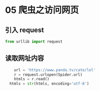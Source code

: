 # 05 爬虫之访问网页

## 引入 request

```py
from urllib import request
```

## 读取网址内容

```py
	url = 'https://www.panda.tv/cate/lol'
	r = request.urlopen(Spider.url)
	htmls = r.read() 
  htmls = str(htmls, encoding='utf-8')
```

